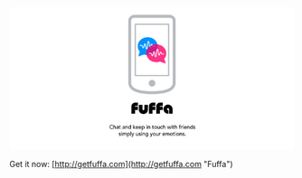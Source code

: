 ![Fuffa app](https://raw.githubusercontent.com/720kb/fuffa-website/master/graphics/banner-x800.jpg)


Get it now: [http://getfuffa.com](http://getfuffa.com "Fuffa")


